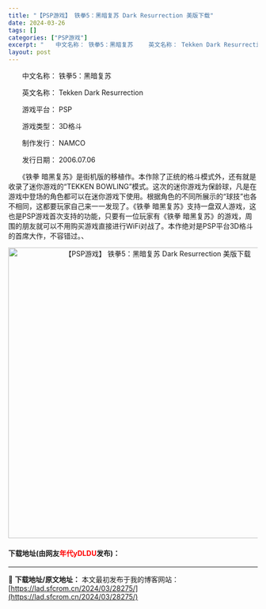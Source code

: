 ```yaml
---
title: "【PSP游戏】 铁拳5：黑暗复苏 Dark Resurrection 美版下载"
date: 2024-03-26
tags: []
categories: ["PSP游戏"]
excerpt: "　　中文名称： 铁拳5：黑暗复苏 　　英文名称： Tekken Dark Resurrection 　　游戏平台： PSP 　　游戏类型： 3D格斗 　　制作发行： NAMCO 　　发行日期： 2006.07.06 　　《铁拳 暗黑复苏》是街机版的移植作。本作除了正统的格斗模式外，还有就是收录了迷你&hellip;"
layout: post
---
```


 <p>　　中文名称： 铁拳5：黑暗复苏</p> <p>　　英文名称： Tekken Dark Resurrection</p> <p>　　游戏平台： PSP</p> <p>　　游戏类型： 3D格斗</p> <p>　　制作发行： NAMCO</p> <p>　　发行日期： 2006.07.06</p> <p>　　《铁拳 暗黑复苏》是街机版的移植作。本作除了正统的格斗模式外，还有就是收录了迷你游戏的&ldquo;TEKKEN BOWLING&rdquo;模式。这次的迷你游戏为保龄球，凡是在游戏中登场的角色都可以在迷你游戏下使用。根据角色的不同所展示的&ldquo;球技&rdquo;也各不相同，这都要玩家自己来一一发现了。《铁拳 暗黑复苏》支持一盘双人游戏，这也是PSP游戏首次支持的功能，只要有一位玩家有《铁拳 暗黑复苏》的游戏，周围的朋友就可以不用购买游戏直接进行WiFi对战了。本作绝对是PSP平台3D格斗的首席大作，不容错过。、</p> <p align="center"><img align="" border="0" src="https://lad.sfcrom.cn/wp-content/uploads/2024/03/20240325_6601aabd9a27d.jpg" width="588" alt="【PSP游戏】 铁拳5：黑暗复苏 Dark Resurrection 美版下载" /></p> <p><h4>下载地址(由网友<font color="red">年代yDLDU</font>发布)：</h4></p> 

---
📖 **下载地址/原文地址：** 本文最初发布于我的博客网站：[https://lad.sfcrom.cn/2024/03/28275/](https://lad.sfcrom.cn/2024/03/28275/)
